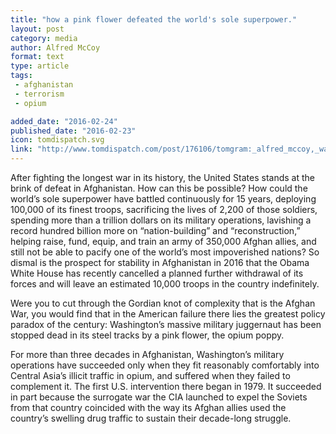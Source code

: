 ```yaml
---
title: "how a pink flower defeated the world's sole superpower."
layout: post
category: media
author: Alfred McCoy
format: text
type: article
tags: 
 - afghanistan
 - terrorism
 - opium

added_date: "2016-02-24"
published_date: "2016-02-23"
icon: tomdispatch.svg
link: "http://www.tomdispatch.com/post/176106/tomgram:_alfred_mccoy,_washington%27s_twenty-first-century_opium_wars/"
---
```


After fighting the longest war in its history, the United States stands at the
brink of defeat in Afghanistan. How can this be possible? How could the world’s
sole superpower have battled continuously for 15 years, deploying 100,000 of
its finest troops, sacrificing the lives of 2,200 of those soldiers, spending
more than a trillion dollars on its military operations, lavishing a record
hundred billion more on “nation-building” and “reconstruction,” helping raise,
fund, equip, and train an army of 350,000 Afghan allies, and still not be able
to pacify one of the world’s most impoverished nations? So dismal is the
prospect for stability in Afghanistan in 2016 that the Obama White House has
recently cancelled a planned further withdrawal of its forces and will leave an
estimated 10,000 troops in the country indefinitely.  

Were you to cut through the Gordian knot of complexity that is the Afghan War,
you would find that in the American failure there lies the greatest policy
paradox of the century: Washington’s massive military juggernaut has been
stopped dead in its steel tracks by a pink flower, the opium poppy.  

For more than three decades in Afghanistan, Washington’s military operations
have succeeded only when they fit reasonably comfortably into Central Asia’s
illicit traffic in opium, and suffered when they failed to complement it. The
first U.S. intervention there began in 1979. It succeeded in part because the
surrogate war the CIA launched to expel the Soviets from that country coincided
with the way its Afghan allies used the country’s swelling drug traffic to
sustain their decade-long struggle.  
